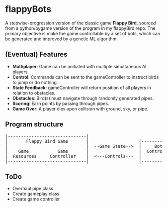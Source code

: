 # flappyBots
A stepwise-progression version of the classic game **Flappy Bird**, sourced from a python/pygame version of the program in my flappyBird repo. The primary objective is make the game controllable by a set of bots, which can be generated and improved by a genetic ML algorithm.

## (Eventual) Features
- **Multiplayer**: Game can be anitiated with multiple simultaneous AI players.
- **Control**: Commands can be sent to the gameController to instruct birds to jump or do nothing.
- **State Feedback**: gameController will return position of all players in relation to obstacles.
- **Obstacles**: Bird(s) must navigate through randomly generated pipes.
- **Scoring**: Earn points by passing through pipes.
- **Game Over**: A player dies upon collision with ground, sky, or pipe.


## Program structure

<pre>
|------------------------------|
|       Flappy Bird Game       |                   |--------------|                     |---------------|
|                              |  --Game State-->  |     Bot      |  --Game Results-->  |    Genetic    |
|    Game           Game       |                   |  Controller  |                     |  Algorirthm   |
|  Resources     Controller    |  <---Controls---  |              |   <---New Bots---   |               |
|------------------------------|                   |--------------|                     |---------------|
</pre>


## ToDo
- Overhaul pipe class
- Create gameplay class
- Create game controller


